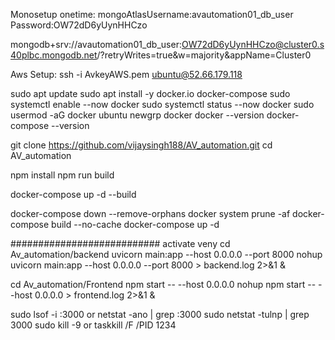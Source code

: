 

Monosetup onetime:
mongoAtlasUsername:avautomation01_db_user
Password:OW72dD6yUynHHCzo


mongodb+srv://avautomation01_db_user:OW72dD6yUynHHCzo@cluster0.s40plbc.mongodb.net/?retryWrites=true&w=majority&appName=Cluster0


Aws Setup:
ssh -i AvkeyAWS.pem ubuntu@52.66.179.118 

sudo apt update
sudo apt install -y docker.io docker-compose
sudo systemctl enable --now docker
sudo systemctl status --now docker
sudo usermod -aG docker ubuntu
newgrp docker
docker --version
docker-compose --version


git clone https://github.com/vijaysingh188/AV_automation.git
cd AV_automation

npm install
npm run build


docker-compose up -d --build

<!-- steps to stop and re-run -->
docker-compose down --remove-orphans
docker system prune -af
docker-compose build --no-cache
docker-compose up -d


###########################
activate veny
cd Av_automation/backend
uvicorn main:app --host 0.0.0.0 --port 8000
nohup uvicorn main:app --host 0.0.0.0 --port 8000 > backend.log 2>&1 &


cd Av_automation/Frontend
npm start -- --host 0.0.0.0
nohup npm start -- --host 0.0.0.0 > frontend.log 2>&1 &


sudo lsof -i :3000   or netstat -ano | grep :3000
sudo netstat -tulnp | grep 3000
sudo kill -9 <PID>   or taskkill /F /PID 1234





